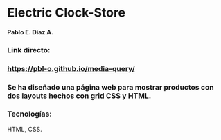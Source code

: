 # Electric Clock-Store
#### Pablo E. Díaz A.

### Link directo:
### https://pbl-o.github.io/media-query/

### Se ha diseñado una página web para mostrar productos con dos layouts hechos con grid CSS y HTML.

### Tecnologías:
HTML, CSS.

